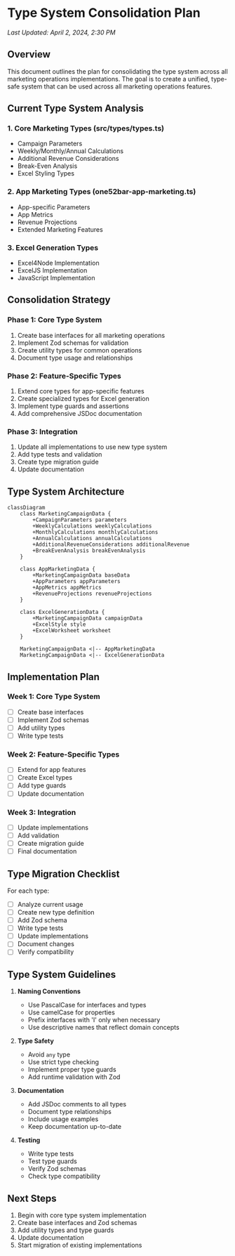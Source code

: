 # Type System Consolidation Plan

*Last Updated: April 2, 2024, 2:30 PM*

## Overview

This document outlines the plan for consolidating the type system across all marketing operations implementations. The goal is to create a unified, type-safe system that can be used across all marketing operations features.

## Current Type System Analysis

### 1. Core Marketing Types (src/types/types.ts)
- Campaign Parameters
- Weekly/Monthly/Annual Calculations
- Additional Revenue Considerations
- Break-Even Analysis
- Excel Styling Types

### 2. App Marketing Types (one52bar-app-marketing.ts)
- App-specific Parameters
- App Metrics
- Revenue Projections
- Extended Marketing Features

### 3. Excel Generation Types
- Excel4Node Implementation
- ExcelJS Implementation
- JavaScript Implementation

## Consolidation Strategy

### Phase 1: Core Type System
1. Create base interfaces for all marketing operations
2. Implement Zod schemas for validation
3. Create utility types for common operations
4. Document type usage and relationships

### Phase 2: Feature-Specific Types
1. Extend core types for app-specific features
2. Create specialized types for Excel generation
3. Implement type guards and assertions
4. Add comprehensive JSDoc documentation

### Phase 3: Integration
1. Update all implementations to use new type system
2. Add type tests and validation
3. Create type migration guide
4. Update documentation

## Type System Architecture

```mermaid
classDiagram
    class MarketingCampaignData {
        +CampaignParameters parameters
        +WeeklyCalculations weeklyCalculations
        +MonthlyCalculations monthlyCalculations
        +AnnualCalculations annualCalculations
        +AdditionalRevenueConsiderations additionalRevenue
        +BreakEvenAnalysis breakEvenAnalysis
    }
    
    class AppMarketingData {
        +MarketingCampaignData baseData
        +AppParameters appParameters
        +AppMetrics appMetrics
        +RevenueProjections revenueProjections
    }
    
    class ExcelGenerationData {
        +MarketingCampaignData campaignData
        +ExcelStyle style
        +ExcelWorksheet worksheet
    }
    
    MarketingCampaignData <|-- AppMarketingData
    MarketingCampaignData <|-- ExcelGenerationData
```

## Implementation Plan

### Week 1: Core Type System
- [ ] Create base interfaces
- [ ] Implement Zod schemas
- [ ] Add utility types
- [ ] Write type tests

### Week 2: Feature-Specific Types
- [ ] Extend for app features
- [ ] Create Excel types
- [ ] Add type guards
- [ ] Update documentation

### Week 3: Integration
- [ ] Update implementations
- [ ] Add validation
- [ ] Create migration guide
- [ ] Final documentation

## Type Migration Checklist

For each type:
- [ ] Analyze current usage
- [ ] Create new type definition
- [ ] Add Zod schema
- [ ] Write type tests
- [ ] Update implementations
- [ ] Document changes
- [ ] Verify compatibility

## Type System Guidelines

1. **Naming Conventions**
   - Use PascalCase for interfaces and types
   - Use camelCase for properties
   - Prefix interfaces with 'I' only when necessary
   - Use descriptive names that reflect domain concepts

2. **Type Safety**
   - Avoid `any` type
   - Use strict type checking
   - Implement proper type guards
   - Add runtime validation with Zod

3. **Documentation**
   - Add JSDoc comments to all types
   - Document type relationships
   - Include usage examples
   - Keep documentation up-to-date

4. **Testing**
   - Write type tests
   - Test type guards
   - Verify Zod schemas
   - Check type compatibility

## Next Steps

1. Begin with core type system implementation
2. Create base interfaces and Zod schemas
3. Add utility types and type guards
4. Update documentation
5. Start migration of existing implementations 